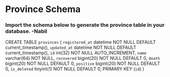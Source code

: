 # Province Schema
### Import the schema below to generate the province table in your database. -Nabil

CREATE TABLE `provinces` (
 `registered_at` datetime NOT NULL DEFAULT current_timestamp(),
 `updated_at` datetime NOT NULL DEFAULT current_timestamp(),
 `id` int(32) NOT NULL AUTO_INCREMENT,
 `name` varchar(64) NOT NULL,
 `recovered` bigint(20) NOT NULL DEFAULT 0,
 `death` bigint(20) NOT NULL DEFAULT 0,
 `positive` bigint(20) NOT NULL DEFAULT 0,
 `is_deleted` tinyint(1) NOT NULL DEFAULT 0,
 PRIMARY KEY (`id`)
)
